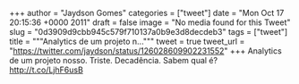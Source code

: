 
+++
author = "Jaydson Gomes"
categories = ["tweet"]
date = "Mon Oct 17 20:15:36 +0000 2011"
draft = false
image = "No media found for this Tweet"
slug = "0d3909d9cbb945c579f710137a0b9e3d8decdeb3"
tags = ["tweet"]
title = """Analytics de um projeto n..."""
tweet = true
tweet_url = "https://twitter.com/jaydson/status/126028609902231552"
+++
Analytics de um projeto nosso. Triste. Decadência. Sabem qual é? http://t.co/LjhF6usB
